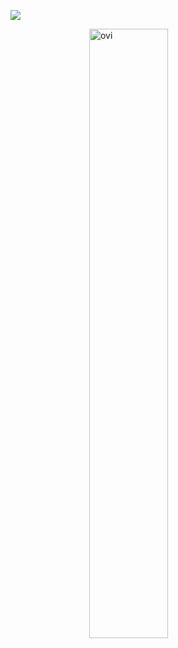 ![](https://komarev.com/ghpvc/?username=spo1lsp0rt)

<img src="https://github-readme-stats.vercel.app/api/top-langs?username=spo1lsp0rt&show_icons=true&locale=en&layout=compact&theme=chartreuse-dark" alt="ovi" 
     style="display: block; margin-left: auto; margin-right: auto; width: 50%;"/>
<!--
**spo1lsp0rt/spo1lsp0rt** is a ✨ _special_ ✨ repository because its `README.md` (this file) appears on your GitHub profile.

Here are some ideas to get you started:

- 🔭 I’m currently working on ...
- 🌱 I’m currently learning ...
- 👯 I’m looking to collaborate on ...
- 🤔 I’m looking for help with ...
- 💬 Ask me about ...
- 📫 How to reach me: ...
- 😄 Pronouns: ...
- ⚡ Fun fact: ...
-->
